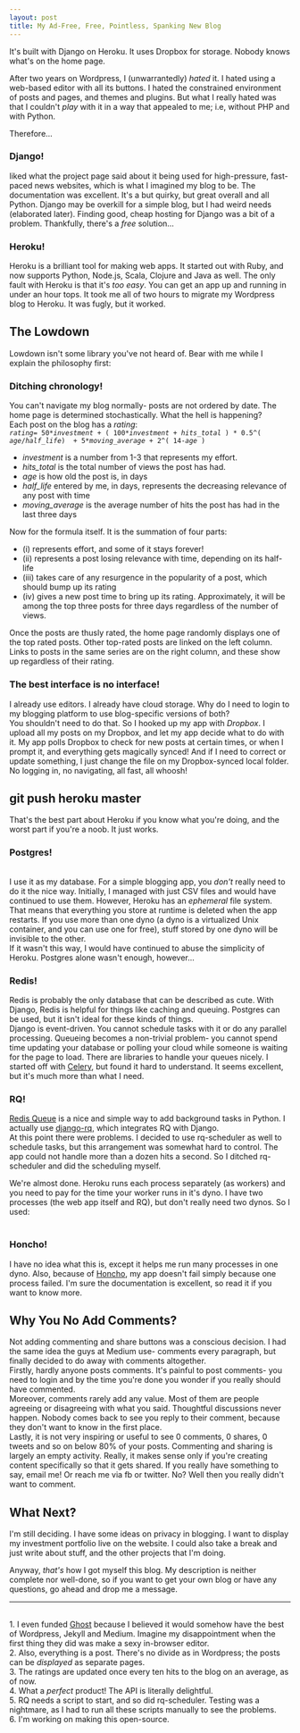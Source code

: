 ```yaml
---
layout: post
title: My Ad-Free, Free, Pointless, Spanking New Blog
---
```

<p >    It's built with Django on Heroku. It uses Dropbox for storage. Nobody knows what's on the home page.</p><p >    After two years on Wordpress, I (unwarrantedly) <i >hated</i> it. I hated using a web-based editor with all its buttons. I hated the constrained environment of posts and pages, and themes and plugins. But what I really hated was that I couldn't <i >play</i> with it in a way that appealed to me; i.e, without PHP and with Python.</p><p >    Therefore...    <br >    <h3 >Django!</h3>     liked what the project page said about it being used for high-pressure, fast-paced news websites, which is what I imagined my blog to be. The documentation was excellent. It's a but quirky, but great overall and all Python. Django may be overkill for a simple blog, but I had weird needs (elaborated later). Finding good, cheap hosting for Django was a bit of a problem. Thankfully, there's a <i >free</i> solution...</p><p >    <h3 >Heroku!</h3>    Heroku is a brilliant tool for making web apps. It started out with Ruby, and now supports Python, Node.js, Scala, Clojure and Java as well. The only fault with Heroku is that it's <i >too easy</i>. You can get an app up and running in under an hour tops. It took me all of two hours to migrate my Wordpress blog to Heroku. It was fugly, but it worked.</p><h2 >The Lowdown</h2>Lowdown isn't some library you've not heard of. Bear with me while I explain the philosophy first:<p > <a name="DitchingChronology" > </a>  <h3 >Ditching chronology!</h3>   You can't navigate my blog normally- posts are not ordered by date. The home page is determined stochastically. What the hell is happening?    <br >    Each post on the blog has a <i >rating</i>:    <br >    <code ><i >rating</i>= 50*<i >investment</i> + ( 100*<i >investment</i> + <i >hits_total</i> ) * 0.5^( <i >age</i>/<i >half_life</i>)  + 5*<i >moving_average</i> + 2^( 14-<i >age</i> ) </code>    <ul >        <li >            <i >investment</i> is a number from 1-3 that represents my effort.        </li>        <li >            <i >hits_total</i> is the total number of views the post has had.        </li>        <li >            <i >age</i> is how old the post is, in days        </li>        <li >            <i >half_life</i> entered by me, in days, represents the decreasing relevance of any post with time        </li>        <li >            <i >moving_average</i> is the average number of hits the post has had in the last three days        </li>    </ul>    Now for the formula itself. It is the summation of four parts:    <ul >        <li >            (i) represents effort, and some of it stays forever!        </li>        <li >            (ii) represents a post losing relevance with time, depending on its half-life        </li>        <li >            (iii) takes care of any resurgence in the popularity of a post, which should bump up its rating        </li>        <li >            (iv) gives a new post time to bring up its rating. Approximately, it will be among the top three posts for three days regardless of the number of views.        </li>    </ul>    Once the posts are thusly rated, the home page randomly displays one of the top rated posts. Other top-rated posts are linked on the left column.    <br >    Links to posts in the same series are on the right column, and these show up regardless of their rating.</p><p >    <h3 >The best interface is no interface!</h3>   I already use editors. I already have cloud storage. Why do I need to login to my blogging platform to use blog-specific versions of both?    <br >    You shouldn't need to do that. So I hooked up my app with <i >Dropbox</i>. I upload all my posts on my Dropbox, and let my app decide what to do with it. My app polls Dropbox to check for new posts at certain times, or when I prompt it, and everything gets magically synced! And if I need to correct or update something, I just change the file on my Dropbox-synced local folder. No logging in, no navigating, all fast, all whoosh!</p><h2 >git push heroku master</h2>That's the best part about Heroku if you know what you're doing, and the worst part if you're a noob. It just works.<p >    <h3 >Postgres!</h3>    <br >    I use it as my database. For a simple blogging app, you <i >don't</i> really need to do it the nice way. Initially, I managed with just CSV files and would have continued to use them. However, Heroku has an <i >ephemeral</i> file system. That means that everything you store at runtime is deleted when the app restarts. If you use more than one dyno (a dyno is a virtualized Unix container, and you can use one for free), stuff stored by one dyno will be invisible to the other.    <br >    If it wasn't this way, I would have continued to abuse the simplicity of Heroku. Postgres alone wasn't enough, however...</p><p >    <h3 >Redis!</h3>   Redis is probably the only database that can be described as cute. With Django, Redis is helpful for things like caching and queuing. Postgres can be used, but it isn't ideal for these kinds of things.    <br >    Django is event-driven. You cannot schedule tasks with it or do any parallel processing. Queueing becomes a non-trivial problem- you cannot spend time updating your database or polling your cloud while someone is waiting for the page to load. There are libraries to handle your queues nicely. I started off with <a href="www.celeryproject.org" >Celery</a>, but found it hard to understand. It seems excellent, but it's much more than what I need.</p><p >    <h3 >RQ!</h3>   <a href="http://python-rq.org" >Redis Queue</a> is a nice and simple way to add background tasks in Python. I actually use <a href="https://github.com/ui/django-rq" >django-rq</a>, which integrates RQ with Django.    <br >    At this point there were problems. I decided to use rq-scheduler as well to schedule tasks, but this arrangement was somewhat hard to control. The app could not handle more than a dozen hits a second. So I ditched rq-scheduler and did the scheduling myself.</p><p >    We're almost done. Heroku runs each process separately (as workers) and you need to pay for the time your worker runs in it's dyno. I have two processes (the web app itself and RQ), but don't really need two dynos. So I used:    <br >    <br >    <h3 >Honcho!</h3>     I have no idea what this is, except it helps me run many processes in one dyno. Also, because of <a href="https://github.com/nickstenning/honcho" >Honcho</a>, my app doesn't fail simply because one process failed. I'm sure the documentation is excellent, so read it if you want to know more.</p><h2 >Why You No Add Comments?</h2>Not adding commenting and share buttons was a conscious decision. I had the same idea the guys at Medium use- comments every paragraph, but finally decided to do away with comments altogether.<br >Firstly, hardly anyone posts comments. It's painful to post comments- you need to login and by the time you're done you wonder if you really should have commented.<br >Moreover, comments rarely add any value. Most of them are people agreeing or disagreeing with what you said. Thoughtful discussions never happen. Nobody comes back to see you reply to their comment, because they don't want to know in the first place. <br >Lastly, it is not very inspiring or useful to see 0 comments, 0 shares, 0 tweets and so on below 80% of your posts. Commenting and sharing is largely an empty activity. Really, it makes sense only if you're creating content specifically so that it gets shared. If you really have something to say, email me! Or reach me via fb or twitter. No? Well then you really didn't want to comment.<h2 >What Next?</h2>I'm still deciding. I have some ideas on privacy in blogging. I want to display my investment portfolio live on the website. I could also take a break and just write about stuff, and the other projects that I'm doing.<p >Anyway, <i >that's</i> how I got myself this blog. My description is neither complete nor well-done, so if you want to get your own blog or have any questions, go ahead and drop me a message.</p><hr ><br >1. I even funded <a href="https://ghost.org/" >Ghost</a> because I believed it would somehow have the best of Wordpress, Jekyll and Medium. Imagine my disappointment when the first thing they did was make a sexy in-browser editor.<br >2. Also, everything is a post. There's no divide as in Wordpress; the posts can be <i >displayed</i> as separate pages.<br >3. The ratings are updated once every ten hits to the blog on an average, as of now.<br >4. What a <i >perfect</i> product! The API is literally delightful.<br >5. RQ needs a script to start, and so did rq-scheduler. Testing was a nightmare, as I had to run all these scripts manually to see the problems.<br >6. I'm working on making this open-source.
